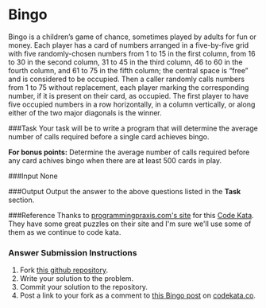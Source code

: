 Bingo
=============

Bingo is a children’s game of chance, sometimes played by adults for fun or money. Each player has a card of numbers arranged in a five-by-five grid with five randomly-chosen numbers from 1 to 15 in the first column, from 16 to 30 in the second column, 31 to 45 in the third column, 46 to 60 in the fourth column, and 61 to 75 in the fifth column; the central space is “free” and is considered to be occupied. Then a caller randomly calls numbers from 1 to 75 without replacement, each player marking the corresponding number, if it is present on their card, as occupied. The first player to have five occupied numbers in a row horizontally, in a column vertically, or along either of the two major diagonals is the winner.

###Task
Your task will be to write a program that will determine the average number of calls required before a single card achieves bingo.  

**For bonus points:** Determine the average number of calls required before any card achives bingo when there are at least 500 cards in play.

###Input
None

###Output
Output the answer to the above questions listed in the **Task** section.

###Reference
Thanks to [programmingpraxis.com's site](http://programmingpraxis.com/) for this [Code Kata](http://programmingpraxis.com/2009/02/19/bingo/).  They have some great puzzles on their site and I'm sure we'll use some of them as we continue to code kata.

### Answer Submission Instructions
1. Fork [this github repository](https://github.com/CentralArkansasCodeKata/Bingo).
2. Write your solution to the problem.
3. Commit your solution to the repository.
4. Post a link to your fork as a comment to [this Bingo post](http://codekata.co/2013/12/01/bingo/) on [codekata.co](http://codekata.co).
